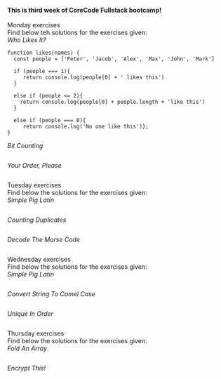 **This is third week of CoreCode Fullstack bootcamp!**<br><br>
Monday exercises <br>
Find below teh solutions for the exercises given:<br>
*Who Likes It?*<br>
```
function likes(names) {
  const people = ['Peter', 'Jacob', 'Alex', 'Max', 'John', 'Mark']

  if (people === 1){
     return console.log(people[0] + ' likes this')
  } 
  
  else if (people <= 2){
    return console.log(people[0] + people.length + 'like this')
  } 
  
  else if (people === 0){
     return console.log('No one like this')};
}
```
*Bit Counting*<br>
```
```
*Your Order, Please*<br>
```
```
Tuesday exercises <br>
Find below the solutions for the exercises given:<br>
*Simple Pig Latin*<br>
```
```
*Counting Duplicates*<br>
```
```
*Decode The Morse Code*<br>
```
```
Wednesday exercises <br>
Find below the solutions for the exercises given:<br>
*Simple Pig Latin*<br>
```
```
*Convert String To Camel Case*<br>
```
```
*Unique In Order*<br>
```
```
Thursday exercises <br>
Find below the solutions for the exercises given:<br>
*Fold An Array*<br>
```
```
*Encrypt This!*<br>
```
```

